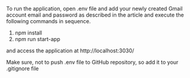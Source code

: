 To run the application, open .env file and add your newly created Gmail account email and password as described in the article and execute the following commands in sequence.

1. npm install
2. npm run start-app

and access the application at http://localhost:3030/

Make sure, not to push .env file to GitHub repository, so add it to your .gitignore file
